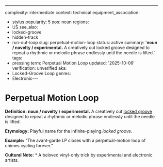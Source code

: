 ---
complexity: intermediate
context: technical
equipment_association:
- stylus
popularity: 5
pos: noun
regions:
- US
see_also:
- locked-groove
- hidden-track
- run-out-loop
slug: perpetual-motion-loop
status: active
summary: '**noun / novelty / experimental.** A creatively cut locked groove designed
  to repeat a rhythmic or melodic phrase endlessly until the needle is lifted.'
tags:
- pressing
term: Perpetual Motion Loop
updated: '2025-10-06'
verification: unverified
aka:
- Locked-Groove Loop
genres:
- Electronic---

# Perpetual Motion Loop

**Definition:** **noun / novelty / experimental.** A creatively cut [locked groove](../l/locked-groove.md) designed to repeat a rhythmic or melodic phrase endlessly until the needle is lifted.

**Etymology:** Playful name for the infinite-playing *locked groove*.

**Example:** “The avant-garde LP closes with a perpetual-motion loop of chimes cycling forever.”

**Cultural Note:** * A beloved vinyl-only trick by experimental and electronic artists.

